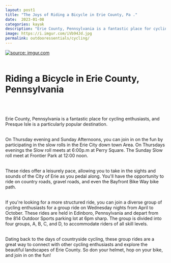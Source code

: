 ```yaml
---
layout: post1
title: "The Joys of Riding a Bicycle in Erie County, Pa ."
date:  2023-01-08
categories: kayak
description: "Erie County, Pennsylvania is a fantastic place for cycling enthusiasts, and Presque Isle is a particularly popular destination."
image: https://i.imgur.com/iVb94Jd.jpg
permalink: outdooressentials/cycling/
---
```



<a href="https://imgur.com/GcFTkDc"><img src="https://i.imgur.com/GcFTkDcl.jpg" title="source: imgur.com" /></a>
<br>
<br>

# Riding a Bicycle in Erie County, Pennsylvania
<br>
<br>

Erie County, Pennsylvania is a fantastic place for cycling enthusiasts, and Presque Isle is a particularly popular destination.
<br>
<br>

 On Thursday evening and Sunday Afternoons, you can join in on the fun by participating in the slow rolls in the Erie City down town Area.  On Thursdays evenings the Slow roll meets at 6:00p.m at Perry Square. The Sunday Slow roll meet at Frontier Park at 12:00 noon.
<br>
<br>

These rides offer a leisurely pace, allowing you to take in the sights and sounds of the City of Erie as you pedal along. You'll have the opportunity to ride on country roads, gravel roads, and even the Bayfront Bike Way bike path.
<br>
<br>

If you're looking for a more structured ride, you can join a diverse group of cycling enthusiasts for a group ride on Wednesday nights from April to October. These rides are held in Edinboro, Pennsylvania and depart from the 814 Outdoor Sports parking lot at 6pm sharp. The group is divided into four groups, A, B, C, and D, to accommodate riders of all skill levels.
<br>
<br>

Dating back to the days of countryside cycling, these group rides are a great way to connect with other cycling enthusiasts and explore the beautiful landscapes of Erie County. So don your helmet, hop on your bike, and join in on the fun!
<br>
<br>